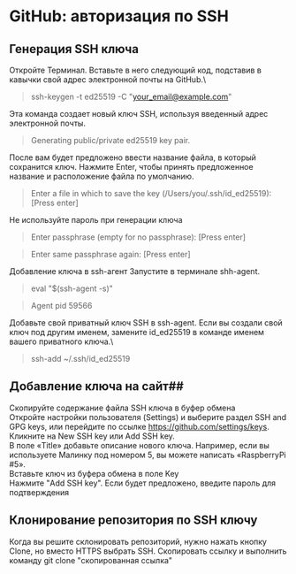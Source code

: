 # GitHub: авторизация по SSH
## Генерация SSH ключа
Откройте Терминал. Вставьте в него следующий код, подставив в кавычки свой адрес электронной почты на GitHub.\
>ssh-keygen -t ed25519 -C "your_email@example.com" 

Эта команда создает новый ключ SSH, используя введенный адрес электронной почты.
> Generating public/private ed25519 key pair.

После вам будет предложено ввести название файла, в который сохранится ключ. Нажмите Enter, чтобы принять предложенное название и
расположение файла по умолчанию.
> Enter a file in which to save the key (/Users/you/.ssh/id_ed25519): [Press enter]

Не используйте пароль при генерации ключа
> Enter passphrase (empty for no passphrase): [Press enter]

> Enter same passphrase again: [Press enter]

Добавление ключа в ssh-агент
Запустите в терминале shh-agent.
>eval "$(ssh-agent -s)"

> Agent pid 59566

Добавьте свой приватный ключ SSH в ssh-agent. Если вы создали свой ключ под другим именем, замените id_ed25519 в команде именем вашего
приватного ключа.\
> ssh-add ~/.ssh/id_ed25519
## Добавление ключа на сайт##
Скопируйте содержание файла SSH ключа в буфер обмена\
Откройте настройки пользователя (Settings) и выберите раздел SSH and GPG keys, или перейдите по ссылке https://github.com/settings/keys. \
Кликните на New SSH key или Add SSH key.\
В поле «Title» добавьте описание нового ключа. Например, если вы используете Малинку под номером 5, вы можете написать
«RaspberryPi #5».\
Вставьте ключ из буфера обмена в поле Key\
Нажмите "Add SSH key". Если будет предложено, введите пароль для подтверждения

## Клонирование репозитория по SSH ключу
Когда вы решите склонировать репозиторий, нужно нажать кнопку Clone, но вместо HTTPS выбрать SSH. Скопировать ссылку и выполнить
команду git clone "скопированная ссылка"